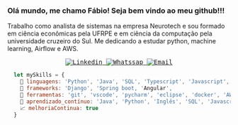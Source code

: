 
### Olá mundo, me chamo Fábio! Seja bem vindo ao meu github!!!

 Trabalho como analista de sistemas na empresa Neurotech e sou formado em ciência econômicas pela UFRPE e em ciência da computação pela universidade cruzeiro do Sul. Me dedicando a estudar python, machine learning, Airflow e AWS. 

<samp>
    <p align="center">
    <a href="https://www.linkedin.com/in/fabioclericuzi/" target="_blank" >
      <img alt="Linkedin" src="https://img.shields.io/badge/LinkedIn-0077B5?style=for-the-badge&logo=linkedin&logoColor=white">
    </a>
    <a href="https://wa.me/5581988517075" target="_blank" >
      <img alt="Whatssap" src="https://img.shields.io/badge/WhatsApp-25D366?style=for-the-badge&logo=whatsapp&logoColor=whitex'xx">
    </a>
    <a href="mailto:fabioclericuzilima@hotmail.com" target="_blank" >
      <img alt="Email" src="https://img.shields.io/badge/Microsoft_Outlook-0078D4?style=for-the-badge&logo=microsoft-outlook&logoColor=white">
    </a>
  </p>
</samp>

```js
  let mySkills = {
    💬 linguagens: 'Python', 'Java', 'SQL', 'Typescript', 'Javascript', 'HTML',
    🔨 frameworks: 'Django', 'Spring boot, 'Angular', 
    🔧 ferramentas: 'git', 'vscode', 'pycharm', 'eclipse', 'docker', 'AWS', 'Azure',
    🌱 aprendizado_contínuo: 'Java', 'Python', 'Inglês', 'SQL', 'Javascript', 'Typescript', 'Cloud computing', 'Devops'
    📈 melhoriaContinua: true
  }
```
